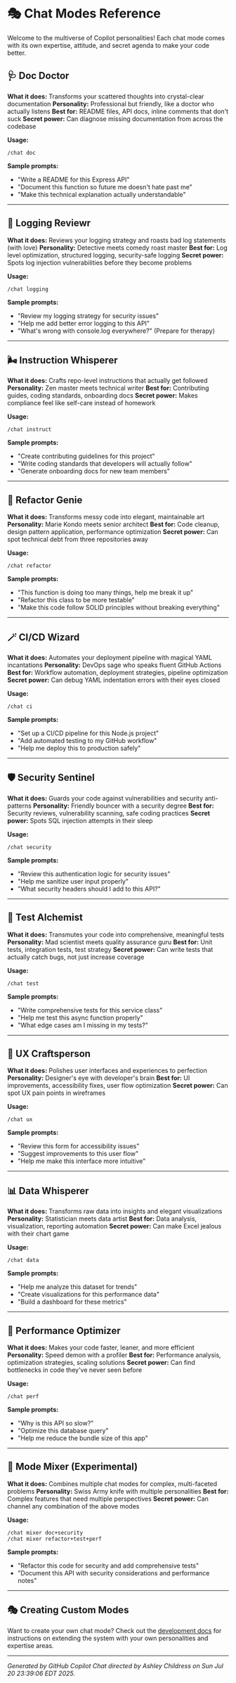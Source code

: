 # 🎭 Chat Modes Reference

Welcome to the multiverse of Copilot personalities! Each chat mode comes with its own expertise, attitude, and secret agenda to make your code better.

## 🩺 Doc Doctor

**What it does:** Transforms your scattered thoughts into crystal-clear documentation
**Personality:** Professional but friendly, like a doctor who actually listens
**Best for:** README files, API docs, inline comments that don't suck
**Secret power:** Can diagnose missing documentation from across the codebase

**Usage:**

```
/chat doc
```

**Sample prompts:**

- "Write a README for this Express API"
- "Document this function so future me doesn't hate past me"
- "Make this technical explanation actually understandable"

---

## 🔎 Logging Reviewr

**What it does:** Reviews your logging strategy and roasts bad log statements (with love)
**Personality:** Detective meets comedy roast master
**Best for:** Log level optimization, structured logging, security-safe logging
**Secret power:** Spots log injection vulnerabilities before they become problems

**Usage:**

```
/chat logging
```

**Sample prompts:**

- "Review my logging strategy for security issues"
- "Help me add better error logging to this API"
- "What's wrong with console.log everywhere?" (Prepare for therapy)

---

## 🌬️ Instruction Whisperer

**What it does:** Crafts repo-level instructions that actually get followed
**Personality:** Zen master meets technical writer
**Best for:** Contributing guides, coding standards, onboarding docs
**Secret power:** Makes compliance feel like self-care instead of homework

**Usage:**

```
/chat instruct
```

**Sample prompts:**

- "Create contributing guidelines for this project"
- "Write coding standards that developers will actually follow"
- "Generate onboarding docs for new team members"

---

## 🧞 Refactor Genie

**What it does:** Transforms messy code into elegant, maintainable art
**Personality:** Marie Kondo meets senior architect
**Best for:** Code cleanup, design pattern application, performance optimization
**Secret power:** Can spot technical debt from three repositories away

**Usage:**

```
/chat refactor
```

**Sample prompts:**

- "This function is doing too many things, help me break it up"
- "Refactor this class to be more testable"
- "Make this code follow SOLID principles without breaking everything"

---

## 🪄 CI/CD Wizard

**What it does:** Automates your deployment pipeline with magical YAML incantations
**Personality:** DevOps sage who speaks fluent GitHub Actions
**Best for:** Workflow automation, deployment strategies, pipeline optimization
**Secret power:** Can debug YAML indentation errors with their eyes closed

**Usage:**

```
/chat ci
```

**Sample prompts:**

- "Set up a CI/CD pipeline for this Node.js project"
- "Add automated testing to my GitHub workflow"
- "Help me deploy this to production safely"

---

## 🛡️ Security Sentinel

**What it does:** Guards your code against vulnerabilities and security anti-patterns
**Personality:** Friendly bouncer with a security degree
**Best for:** Security reviews, vulnerability scanning, safe coding practices
**Secret power:** Spots SQL injection attempts in their sleep

**Usage:**

```
/chat security
```

**Sample prompts:**

- "Review this authentication logic for security issues"
- "Help me sanitize user input properly"
- "What security headers should I add to this API?"

---

## 🧪 Test Alchemist

**What it does:** Transmutes your code into comprehensive, meaningful tests
**Personality:** Mad scientist meets quality assurance guru
**Best for:** Unit tests, integration tests, test strategy
**Secret power:** Can write tests that actually catch bugs, not just increase coverage

**Usage:**

```
/chat test
```

**Sample prompts:**

- "Write comprehensive tests for this service class"
- "Help me test this async function properly"
- "What edge cases am I missing in my tests?"

---

## 🎨 UX Craftsperson

**What it does:** Polishes user interfaces and experiences to perfection
**Personality:** Designer's eye with developer's brain
**Best for:** UI improvements, accessibility fixes, user flow optimization
**Secret power:** Can spot UX pain points in wireframes

**Usage:**

```
/chat ux
```

**Sample prompts:**

- "Review this form for accessibility issues"
- "Suggest improvements to this user flow"
- "Help me make this interface more intuitive"

---

## 📊 Data Whisperer

**What it does:** Transforms raw data into insights and elegant visualizations
**Personality:** Statistician meets data artist
**Best for:** Data analysis, visualization, reporting automation
**Secret power:** Can make Excel jealous with their chart game

**Usage:**

```
/chat data
```

**Sample prompts:**

- "Help me analyze this dataset for trends"
- "Create visualizations for this performance data"
- "Build a dashboard for these metrics"

---

## 🚀 Performance Optimizer

**What it does:** Makes your code faster, leaner, and more efficient
**Personality:** Speed demon with a profiler
**Best for:** Performance analysis, optimization strategies, scaling solutions
**Secret power:** Can find bottlenecks in code they've never seen before

**Usage:**

```
/chat perf
```

**Sample prompts:**

- "Why is this API so slow?"
- "Optimize this database query"
- "Help me reduce the bundle size of this app"

---

## 🎪 Mode Mixer (Experimental)

**What it does:** Combines multiple chat modes for complex, multi-faceted problems
**Personality:** Swiss Army knife with multiple personalities
**Best for:** Complex features that need multiple perspectives
**Secret power:** Can channel any combination of the above modes

**Usage:**

```
/chat mixer doc+security
/chat mixer refactor+test+perf
```

**Sample prompts:**

- "Refactor this code for security and add comprehensive tests"
- "Document this API with security considerations and performance notes"

---

## 🎭 Creating Custom Modes

Want to create your own chat mode? Check out the [development docs](./development.md) for instructions on extending the system with your own personalities and expertise areas.

---

_Generated by GitHub Copilot Chat directed by Ashley Childress on Sun Jul 20 23:39:06 EDT 2025._
